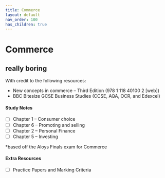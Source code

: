 ```yaml
---
title: Commerce
layout: default
nav_order: 100
has_children: true
---
```


# Commerce

## really boring

With credit to the following resources:

* New concepts in commerce – Third Edition (978 1 118 40100 2 [web])
* BBC Bitesize GCSE Business Studies (CCSE, AQA, OCR, and Edexcel)

#### Study Notes

- [ ] Chapter 1 – Consumer choice
- [ ] Chapter 6 – Promoting and selling
- [ ] Chapter 2 – Personal Finance
- [ ] Chapter 5 – Investing

*based off the Aloys Finals exam for Commerce

#### Extra Resources

- [ ] Practice Papers and Marking Criteria